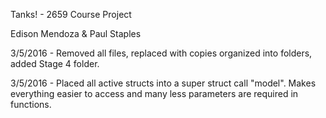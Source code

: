 Tanks! - 2659 Course Project

Edison Mendoza & Paul Staples

3/5/2016  - Removed all files, replaced with copies organized into folders, added Stage 4 folder.
          
3/5/2016  - Placed all active structs into a super struct call "model". Makes everything easier to access and many less parameters
            are required in functions.
